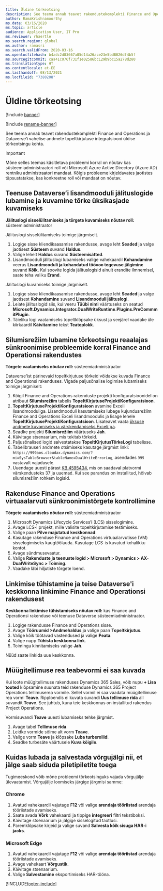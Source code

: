 ```yaml
---
title: Üldine tõrkeotsing
description: See teema annab teavet rakendustekomplekti Finance and Operations ja Dataverse’i vahelise andmete topeltkirjutuse integratsiooni üldise tõrkeotsingu kohta.
author: RamaKrishnamoorthy
ms.date: 03/16/2020
ms.topic: article
audience: Application User, IT Pro
ms.reviewer: rhaertle
ms.search.region: global
ms.author: ramasri
ms.search.validFrom: 2020-03-16
ms.openlocfilehash: b4adc2d83667a05d14a26ace23e5bd8026df4b5f
ms.sourcegitcommit: caa41c076f731f1e02586bc129b9bc15a278d280
ms.translationtype: HT
ms.contentlocale: et-EE
ms.lasthandoff: 08/13/2021
ms.locfileid: "7380208"
---
```

# <a name="general-troubleshooting"></a>Üldine tõrkeotsing

[!include [banner](../../includes/banner.md)]

[!include [rename-banner](~/includes/cc-data-platform-banner.md)]

See teema annab teavet rakendustekomplekti Finance and Operations ja Dataverse’i vahelise andmete topeltkirjutuse integratsiooni üldise tõrkeotsingu kohta.

> [!IMPORTANT]
> Mõne selles teemas käsitletava probleemi korral on nõutav kas süsteemiadministraatori roll või Microsoft Azure Active Directory (Azure AD) rentniku administraatori mandaat. Kõigis probleeme kirjeldavates jaotistes täpsustatakse, kas konkreetne roll või mandaat on nõutav.

## <a name="enable-and-view-the-plug-in-trace-log-in-dataverse-to-view-error-details"></a><a id="enable-view-trace"></a>Teenuse Dataverse’i lisandmooduli jälituslogide lubamine ja kuvamine tõrke üksikasjade kuvamiseks

**Jälituslogi sisselülitamiseks ja tõrgete kuvamiseks nõutav roll:** süsteemiadministraator

Jälituslogi sisselülitamiseks toimige järgmiselt.

1. Logige sisse kliendikaasamise rakendusse, avage leht **Seaded** ja valge jaotisest **Süsteem** suvand **Haldus**.
2. Valige lehelt **Haldus** suvand **Süsteemisätted**.
3. Lisandmooduli jälituslogi lubamiseks valige vahekaardil **Kohandamine** veerus **Lisandmooduli ja kohandatud töövoo tegevuse jälgimine** suvand **Kõik**. Kui soovite logida jälituslogisid ainult erandite ilmnemisel, saate teha valiku **Erand**.


Jälituslogi kuvamiseks toimige järgmiselt.

1. Logige sisse kliendikaasamise rakendusse, avage leht **Seaded** ja valge jaotisest **Kohandamine** suvand **Lisandmooduli jälituslogi**.
2. Leiate jälituslogid siis, kui veeru **Tüübi nimi** väärtuseks on seatud **Microsoft.Dynamics.Integrator.DualWriteRuntime.Plugins.PreCommmitPlugin**.
3. Täieliku logi vaatamiseks topeltklõpsake üksust ja seejärel vaadake üle kiirkaardil **Käivitamine** tekst **Teateplokk**.

## <a name="enable-debug-mode-to-troubleshoot-live-synchronization-issues-in-finance-and-operations-apps"></a>Silumisrežiim lubamine tõrkeotsingu reaalajas sünkroonimise probleemide korral Finance and Operationsi rakendustes

**Tõrgete vaatamiseks nõutav roll:** süsteemiadministraator

Dataverse'ist pärinevaid topeltkirjutuse tõrkeid võidakse kuvada Finance and Operationsi rakenduses. Vigade paljusõnalise logimise lubamiseks toimige järgmiselt:

1. Kõigil Finance and Operations rakenduste projekti konfiguratsioonidel on atribuut **Silumisrežiim** tabelis **TopeltKirjutuseProjektiKonfiguratsioon**.
2. **TopeltKirjutuseProjektiKonfiguratsioon** avamine Exceli lisandmooduliga. Lisandmooduli kasutamiseks lubage kujundusrežiim Finance and Operations Exceli lisandmoodulis ja lisage lehele **TopeltKirjutuseProjektiKonfiguratsioon**. Lisateavet vaata [üksuse andmete kuvamiseks ja värskendamiseks Exceli`ga](../../office-integration/use-excel-add-in.md).
3. Seadke projekti **Silumisrežiim** väärtuseks **Jah**.
4. Käivitage stsenaarium, mis tekitab tõrkeid.
5. Paljusõnalised logid salvestatakse **TopeltKirjutusTõrkeLogi** tabelisse.
6. Tabelibrauseri andmete otsimiseks kasutage järgmist linki: `https://999aos.cloudax.dynamics.com/?mi=SysTableBrowser&tableName=DualWriteErrorLog`, asendades `999` vastavalt vajadusele.
7. Uuendage uuesti pärast [KB 4595434](https://fix.lcs.dynamics.com/Issue/Details?kb=4595434&bugId=527820&dbType=3&qc=98e5dc124ac125c57ad633d885ac612aea3ddb8f4abf9d71ab3aa354f2e06cbe), mis on saadaval platvormi värskendusteks 37 ja uuemad. Kui see parandus on installitud, hõivab silumisrežiim rohkem logisid.  

## <a name="check-synchronization-errors-on-the-virtual-machine-for-the-finance-and-operations-app"></a>Rakenduse Finance and Operations virtuaalarvuti sünkroonimistõrgete kontrollimine

**Tõrgete vaatamiseks nõutav roll:** süsteemiadministraator

1. Microsoft Dynamics Lifecycle Services’i (LCS) sisselogimine.
2. Avage LCS-i projekt, mille valisite topeltkirjutamise testimiseks.
3. Valige paan **Pilve majutatud keskkonnad**.
4. Kasutage rakenduse Finance and Operations virtuaalarvutisse (VM) sisselogimiseks kaugtöölauda. Kasutage LCS-is kuvatud kohalikku kontot.
5. Avage sündmusevaatur.
6. Valige **Rakenduste ja teenuste logid \> Microsoft \> Dynamics \> AX-DualWriteSync \> Toiming**.
7. Vaadake läbi hiljutiste tõrgete loend.

## <a name="unlink-and-link-another-dataverse-environment-from-a-finance-and-operations-app"></a>Linkimise tühistamine ja teise Dataverse'i keskkonna linkimine Finance and Operationsi rakendusest

**Keskkonna linkimise tühistamiseks nõutav roll:** kas Finance and Operationsi rakenduse või teenuse Dataverse süsteemiadministraator.

1. Logige rakendusse Finance and Operations sisse.
2. Avage **Tööruumid \>Andmehaldus** ja valige paan **Topeltkirjutus**.
3. Valige kõik töötavad vastendused ja valige **Peata**.
4. Valige nupp **Tühista keskkonna link**.
5. Toimingu kinnitamiseks valige **Jah**.

Nüüd saate linkida uue keskkonna.

## <a name="unable-to-view-the-sales-order-line-information-form"></a>Müügitellimuse rea teabevormi ei saa kuvada 

Kui loote müügitellimuse rakenduses Dynamics 365 Sales, võib nupu **+ Lisa tooted** klõpsamine suunata teid rakenduse Dynamics 365 Project Operations tellimuserea vormile. Sellel vormil ei saa vaadata müügitellimuse rea vormi **Teave**. Ripploendis ei kuvata suvandi **Uus tellimuse rida** all suvandit **Teave**. See juhtub, kuna teie keskkonnas on installitud rakendus Project Operations.

Vormisuvandi **Teave** uuesti lubamiseks tehke järgmist.

1. Avage tabel **Tellimuse rida**.
2. Leidke vormide sõlme alt vorm **Teave**.
3. Valige vorm **Teave** ja klõpsake **Luba turberollid**.
4. Seadke turbesäte väärtusele **Kuva kõigile**.

## <a name="how-to-enable-and-save-network-trace-so-that-traces-can-be-attached-to-support-tickets"></a>Kuidas lubada ja salvestada võrgujälgi nii, et jälge saab siduda piletipiletite toega

Tugimeeskond võib mõne probleemi tõrkeotsinguks vajada võrgujälje ülevaatamist. Võrgujälje loomiseks järgige järgmisi samme:

### <a name="chrome"></a>Chrome

1. Avatud vahekaardil vajutage **F12** või valige **arendaja tööriistad** arendaja tööriistade avamiseks.
2. Saate avada **Võrk** vahekaardi ja tippige **integreeri** filtri tekstiboksi.
3. Käivitage stsenaarium ja jälgige sisselogitud taotlusi.
4. Paremklõpsake kirjeid ja valige suvand **Salvesta kõik sisuga HAR-i jaoks**.

### <a name="microsoft-edge"></a>Microsoft Edge

1. Avatud vahekaardil vajutage **F12** või valige **arendaja tööriistad** arendaja tööriistade avamiseks.
2. Avage vahekaart **Võrgustik**.
3. Käivitage stsenaarium.
4. Valige **Salvestamine** eksportimiseks HAR-tööna.

[!INCLUDE[footer-include](../../../../includes/footer-banner.md)]
